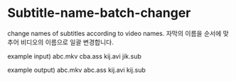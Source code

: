 # Subtitle-name-batch-changer
change names of subtitles according to video names.
자막의 이름을 순서에 맞추어 비디오의 이름으로 일괄 변경합니다.

example input)
abc.mkv       cba.ass
kij.avi       jik.sub

example output)
abc.mkv       abc.ass
kij.avi       kij.sub
